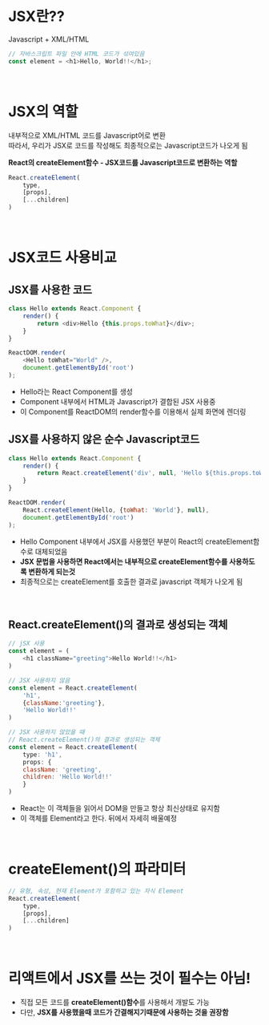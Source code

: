 # JSX란??
Javascript + XML/HTML
```javascript
// 자바스크립트 파일 안에 HTML 코드가 섞여있음
const element = <h1>Hello, World!!</h1>;
```
<br>


# JSX의 역할
내부적으로 XML/HTML 코드를 Javascript어로 변환 \
따라서, 우리가 JSX로 코드를 작성해도 최종적으로는 Javascript코드가 나오게 됨

**React의 createElement함수 - JSX코드를 Javascript코드로 변환하는 역할**
```javascript
React.createElement(
	type,
	[props],
	[...children]
)
```
<br>

# JSX코드 사용비교
## JSX를 사용한 코드
```javascript
class Hello extends React.Component {
	render() {
		return <div>Hello {this.props.toWhat}</div>;
	}
}

ReactDOM.render(
	<Hello toWhat="World" />,
	document.getElementById('root')
);
```
- Hello라는 React Component를 생성
- Component 내부에서 HTML과 Javascript가 결합된 JSX 사용중
- 이 Component를 ReactDOM의 render함수를 이용해서 실제 화면에 렌더링


## JSX를 사용하지 않은 순수 Javascript코드
```javascript
class Hello extends React.Component {
	render() {
		return React.createElement('div', null, 'Hello ${this.props.toWhat}');
	}
}

ReactDOM.render(
	React.createElement(Hello, {toWhat: 'World'}, null),
	document.getElementById('root')
);
```
- Hello Component 내부에서 JSX를 사용했던 부분이 React의 createElement함수로 대체되었음
- **JSX 문법을 사용하면 React에서는 내부적으로 createElement함수를 사용하도록 변환하게 되는것**
- 최종적으로는 createElement를 호출한 결과로 javascript 객체가 나오게 됨
<br>


## React.createElement()의 결과로 생성되는 객체
```javascript
// jSX 사용
const element = (
	<h1 className="greeting">Hello World!!</h1>
)
```
```javascript
// JSX 사용하지 않음
const element = React.createElement(
	'h1',
	{className:'greeting'},
	'Hello World!!'
)
```
```javascript
// JSX 사용하지 않았을 때
// React.createElement()의 결과로 생성되는 객체
const element = React.createElement(
	type: 'h1',
	props: {
	className: 'greeting',
	children: 'Hello World!!'
	}
)
```
- React는 이 객체들을 읽어서 DOM을 만들고 항상 최신상태로 유지함
- 이 객체를 Element라고 한다. 뒤에서 자세히 배울예정
<br>


# createElement()의 파라미터
```javascript
// 유형, 속성, 현재 Element가 포함하고 있는 자식 Element
React.createElement(
	type,
	[props],
	[...children]
)
```
<br>


# 리액트에서 JSX를 쓰는 것이 필수는 아님!
- 직접 모든 코드를 **createElement()함수**를 사용해서 개발도 가능
- 다만, **JSX를 사용했을때 코드가 간결해지기때문에 사용하는 것을 권장함**
